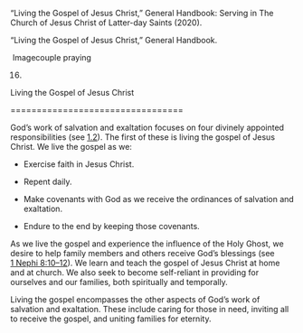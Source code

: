 “Living the Gospel of Jesus Christ,” General Handbook: Serving in The Church of Jesus Christ of Latter-day Saints (2020).

“Living the Gospel of Jesus Christ,” General Handbook.

![]()  Imagecouple praying

16.

Living the Gospel of Jesus Christ

=================================

God’s work of salvation and exaltation focuses on four divinely appointed responsibilities (see [1.2](/study/manual/general-handbook/1-work-of-salvation-and-exaltation?lang=eng&id=title_number3-p28#title_number3)). The first of these is living the gospel of Jesus Christ. We live the gospel as we:

* Exercise faith in Jesus Christ.

* Repent daily.

* Make covenants with God as we receive the ordinances of salvation and exaltation.

* Endure to the end by keeping those covenants.

As we live the gospel and experience the influence of the Holy Ghost, we desire to help family members and others receive God’s blessings (see [1 Nephi 8:10–12](/study/scriptures/bofm/1-ne/8?lang=eng&id=p10-p12#p10)). We learn and teach the gospel of Jesus Christ at home and at church. We also seek to become self-reliant in providing for ourselves and our families, both spiritually and temporally.

Living the gospel encompasses the other aspects of God’s work of salvation and exaltation. These include caring for those in need, inviting all to receive the gospel, and uniting families for eternity.